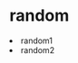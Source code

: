 <!DOCTYPEhtml>
<html>
  <head>
  <h1>random</h1>
 </head>
  <body>
    <li>random1</li>
    <li>random2</li>
  </body>
  </hmtl>

